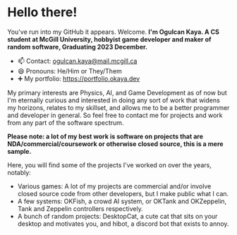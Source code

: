 # Hello there!

You've run into my GitHub it appears. Welcome.
**I'm Ogulcan Kaya. A CS student at McGill University, hobbyist game developer and maker of random software, Graduating 2023 December.**
- 📫 Contact: ogulcan.kaya@mail.mcgill.ca
- 😄 Pronouns: He/Him or They/Them
- ➕ My portfolio: https://portfolio.okaya.dev

My primary interests are Physics, AI, and Game Development as of now but I'm eternally curious and interested in doing any sort of work that widens my horizons, relates to my skillset, and allows me to be a better programmer and developer in general. So feel free to contact me for projects and work from any part of the software spectrum.

**Please note: a lot of my best work is software on projects that are NDA/commercial/coursework or otherwise closed source, this is a mere sample.**

Here, you will find some of the projects I've worked on over the years, notably:
- Various games: A lot of my projects are commercial and/or involve closed source code from other developers, but I make public what I can.
- A few systems: OKFish, a crowd AI system, or OKTank and OKZeppelin, Tank and Zeppelin controllers respectively.
- A bunch of random projects: DesktopCat, a cute cat that sits on your desktop and motivates you, and hibot, a discord bot that exists to annoy.

<!--
**RapidKebab/RapidKebab** is a ✨ _special_ ✨ repository because its `README.md` (this file) appears on your GitHub profile.

Here are some ideas to get you started:

- 🔭 I’m currently working on ...
- 🌱 I’m currently learning ...
- 👯 I’m looking to collaborate on ...
- 🤔 I’m looking for help with ...
- 💬 Ask me about ...
- 📫 How to reach me: ...
- 😄 Pronouns: ...
- ⚡ Fun fact: ...
-->

